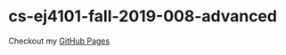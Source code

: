 # cs-ej4101-fall-2019-008-advanced

Checkout my [GitHub Pages](https://aaltomcc.github.io/cs-ej4101-fall-2019-008-advanced/)